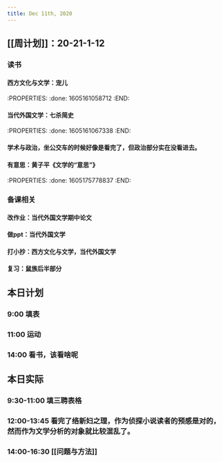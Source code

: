 ```yaml
---
title: Dec 11th, 2020
---
```


## [[周计划]]：20-21-1-12
### 读书
#### 西方文化与文学：宠儿
:PROPERTIES:
:done: 1605161058712
:END:
#### 当代外国文学：七杀简史
:PROPERTIES:
:done: 1605161067338
:END:
#### 学术与政治，坐公交车的时候好像是看完了，但政治部分实在没看进去。
#### 有意思：黄子平《文学的“意思”》
:PROPERTIES:
:done: 1605175778837
:END:
### 备课相关
#### 改作业：当代外国文学期中论文
#### 做ppt：当代外国文学
#### 打小抄：西方文化与文学，当代外国文学
#### 复习：鼠族后半部分
##
## 本日计划
### 9:00 填表
### 11:00 运动
### 14:00 看书，该看啥呢
## 本日实际
### 9:30-11:00 填三聘表格
### 12:00-13:45 看完了络新妇之理，作为侦探小说读者的预感是对的，然而作为文学分析的对象就比较混乱了。
### 14:00-16:30 [[问题与方法]]
### 
